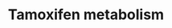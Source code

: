 ---
annotations:
- id: PW:0000754
  parent: drug pathway
  type: Pathway Ontology
  value: drug pathway
authors:
- MaintBot
- Egonw
- MirellaKalafati
description: ''
last-edited: 2019-09-17
organisms:
- Pan troglodytes
redirect_from:
- /index.php/Pathway:WP845
- /instance/WP845
revision: null
schema-jsonld:
- '@context': https://schema.org/
  '@id': https://wikipathways.github.io/pathways/WP845.html
  '@type': Dataset
  creator:
    '@type': Organization
    name: WikiPathways
  description: ''
  keywords:
  - A4ZZ70_PANTR
  - B1NL93_PANTR
  - CP2D6_PANTR
  - CYP1A1
  - CYP1B1
  - CYP2A6
  - CYP2C19
  - CYP2C8
  - CYP2C9
  - CYP2E1
  - FMO1
  - FMO3_PANTR
  - Metabolite
  - N,N-didesmethyltamoxifen
  - N-desmethyltamoxifen
  - PAP
  - PAPS
  - Q9N256_PANTR
  - SSRI
  - SULT1A1
  - SULT1E1
  - SULT2A1
  - Tamoxifen-N-oxide
  - UGT1A10
  - UGT1A4
  - UGT1A8
  - UGT2B15
  - UGT2B7
  - alpha-hydroxy-N-desmethyltamoxifen
  - alpha-hydroxytamoxifen
  - cis-4-hydroxy-N-desmethyltamoxifen
  - cis-4-hydroxytamoxifen
  - cis-4-hydroxytamoxifen-N-glucuronide
  - cis-N-desmethyltamoxifen-O-glucuronide
  - cis-tamoxifen-4-O-glucuronide
  - deaminohydroxytamoxifen
  - trans-4-Sulfoxytamoxifen
  - trans-4-hydroxy-N-desmethyltamoxifen
  - trans-4-hydroxytamoxifen
  - trans-4-hydroxytamoxifen-N-glucuronide
  - trans-N-desmethyltamoxifen-O-glucuronide
  - trans-tamoxifen
  - trans-tamoxifen-4-O-glucuronide
  - trans-tamoxifen-N-glucuronide
  license: CC0
  name: Tamoxifen metabolism
seo: CreativeWork
title: Tamoxifen metabolism
wpid: WP845
---